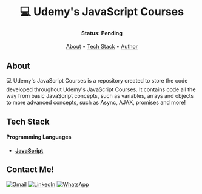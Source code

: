 <h1 align="center"> 💻 Udemy's JavaScript Courses</h1>

<h4 align="center">
	 Status: Pending
</h4>

<p align="center">
 <a href="#about">About</a> • 
 <a href="#tech-stack">Tech Stack</a> •
 <a href="#contact-me">Author</a>
</p>

## About

💻 Udemy's JavaScript Courses is a repository created to store the code developed throughout Udemy's JavaScript Courses. It contains code all the way from basic JavaScript concepts, such as variables, arrays and objects to more advanced concepts, such as Async, AJAX, promises and more!

## Tech Stack

#### **Programming Languages**

- **[JavaScript](https://www.javascript.com/)**

## Contact Me!

<div>
  <a href="mailto:amfonseca98@gmail.com"><img alt="Gmail" src="https://img.shields.io/badge/Gmail-D14836?style=for-the-badge&logo=gmail&logoColor=white"></a>
  <a href="https://www.linkedin.com/in/alexandremucarzelfonseca/" target="_blank"><img alt="LinkedIn" src="https://img.shields.io/badge/LinkedIn-0077B5?style=for-the-badge&logo=linkedin&logoColor=white"></a>
  <a href="https://api.whatsapp.com/send?phone=5541992055294" target="_blank"><img alt="WhatsApp" src="https://img.shields.io/badge/WhatsApp-25D366?style=for-the-badge&logo=whatsapp&logoColor=white"></a>
</div>
